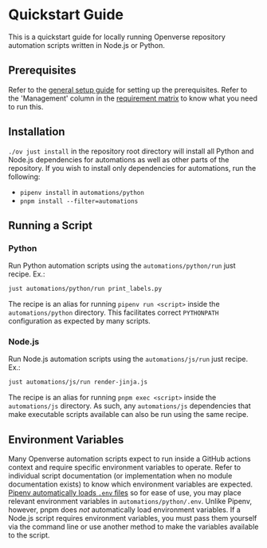 # Quickstart Guide

This is a quickstart guide for locally running Openverse repository automation
scripts written in Node.js or Python.

## Prerequisites

Refer to the [general setup guide](/general/general_setup.md) for setting up the
prerequisites. Refer to the 'Management' column in the
[requirement matrix](/general/general_setup.md#requirement-matrix) to know what
you need to run this.

## Installation

`./ov just install` in the repository root directory will install all Python and
Node.js dependencies for automations as well as other parts of the repository.
If you wish to install only dependencies for automations, run the following:

- `pipenv install` in `automations/python`
- `pnpm install --filter=automations`

## Running a Script

### Python

Run Python automation scripts using the `automations/python/run` just recipe.
Ex.:

```bash
just automations/python/run print_labels.py
```

The recipe is an alias for running `pipenv run <script>` inside the
`automations/python` directory. This facilitates correct `PYTHONPATH`
configuration as expected by many scripts.

### Node.js

Run Node.js automation scripts using the `automations/js/run` just recipe. Ex.:

```bash
just automations/js/run render-jinja.js
```

The recipe is an alias for running `pnpm exec <script>` inside the
`automations/js` directory. As such, any `automations/js` dependencies that make
executable scripts available can also be run using the same recipe.

## Environment Variables

Many Openverse automation scripts expect to run inside a GitHub actions context
and require specific environment variables to operate. Refer to individual
script documentation (or implementation when no module documentation exists) to
know which environment variables are expected.
[Pipenv automatically loads `.env` files](https://pipenv-fork.readthedocs.io/en/latest/advanced.html#automatic-loading-of-env)
so for ease of use, you may place relevant environment variables in
`automations/python/.env`. Unlike Pipenv, however, pnpm does _not_ automatically
load environment variables. If a Node.js script requires environment variables,
you must pass them yourself via the command line or use another method to make
the variables available to the script.
